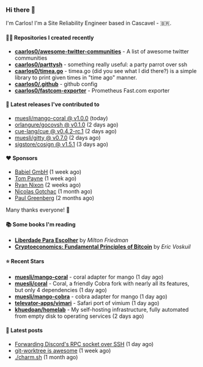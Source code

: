 ### Hi there 👋

I'm Carlos! I'm a Site Reliability Engineer based in Cascavel - 🇧🇷.

#### 👨‍💻 Repositories I created recently
- **[caarlos0/awesome-twitter-communities](https://github.com/caarlos0/awesome-twitter-communities)** - A list of awesome twitter communities
- **[caarlos0/parttysh](https://github.com/caarlos0/parttysh)** - something really useful: a party parrot over ssh
- **[caarlos0/timea.go](https://github.com/caarlos0/timea.go)** - timea.go (did you see what I did there?) is a simple library to print given times in &#34;time ago&#34; manner.
- **[caarlos0/.github](https://github.com/caarlos0/.github)** - github config
- **[caarlos0/fastcom-exporter](https://github.com/caarlos0/fastcom-exporter)** - Prometheus Fast.com exporter

#### 🚀 Latest releases I've contributed to


- [muesli/mango-coral @ v1.0.0](https://github.com/muesli/mango-coral/releases/tag/v1.0.0) (today)
- [orlangure/gocovsh @ v0.1.0](https://github.com/orlangure/gocovsh/releases/tag/v0.1.0) (2 days ago)
- [cue-lang/cue @ v0.4.2-rc.1](https://github.com/cue-lang/cue/releases/tag/v0.4.2-rc.1) (2 days ago)
- [muesli/gitty @ v0.7.0](https://github.com/muesli/gitty/releases/tag/v0.7.0) (2 days ago)
- [sigstore/cosign @ v1.5.1](https://github.com/sigstore/cosign/releases/tag/v1.5.1) (3 days ago)

#### ❤️ Sponsors
- [Babiel GmbH](https://github.com/babiel) (1 week ago)
- [Tom Payne](https://github.com/twpayne) (1 week ago)
- [Ryan Nixon](https://github.com/taiidani) (2 weeks ago)
- [Nicolas Gotchac](https://github.com/ngotchac) (1 month ago)
- [Paul Greenberg](https://github.com/greenpau) (2 months ago)

Many thanks everyone! 🙏

#### 📚 Some books I'm reading
- **[Liberdade Para Escolher](https://www.goodreads.com/book/show/17238591-liberdade-para-escolher)** by _Milton Friedman_
- **[Cryptoeconomics: Fundamental Principles of Bitcoin](https://www.goodreads.com/book/show/56919322-cryptoeconomics)** by _Eric Voskuil_

#### ⭐ Recent Stars


- **[muesli/mango-coral](https://github.com/muesli/mango-coral)** - coral adapter for mango (1 day ago)
- **[muesli/coral](https://github.com/muesli/coral)** - Coral, a friendly Cobra fork with nearly all its features, but only 4 dependencies (1 day ago)
- **[muesli/mango-cobra](https://github.com/muesli/mango-cobra)** - cobra adapter for mango (1 day ago)
- **[televator-apps/vimari](https://github.com/televator-apps/vimari)** - Safari port of vimium (1 day ago)
- **[khuedoan/homelab](https://github.com/khuedoan/homelab)** - My self-hosting infrastructure, fully automated from empty disk to operating services (2 days ago)

#### 📄 Latest posts
- [Forwarding Discord&#39;s RPC socket over SSH](https://carlosbecker.com/posts/discord-rpc-ssh/) (1 day ago)
- [git-worktree is awesome](https://carlosbecker.com/posts/git-worktrees/) (1 week ago)
- [./charm.sh](https://carlosbecker.com/posts/charm/) (1 month ago)
